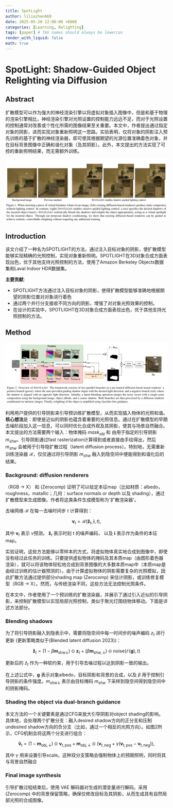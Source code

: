 ```yaml
---
title: SpotLight
author: liliazhen669
date: 2025-05-20 12:00:00 +0800
categories: [Learning, Relighting]
tags: [paper] # TAG names should always be lowercas
render_with_liquid: false
math: true
---
```


# SpotLight: Shadow-Guided Object Relighting via Diffusion


## Abstract

扩散模型可以作为强大的神经渲染引擎以将虚拟对象插入图像中，但是和基于物理的渲染引擎相比，神经渲染引擎对光照设置的控制能力远远不足，而对于光照设置的控制通常对改善或个性化所需的图像结果至关重要。本文中，作者提出通过指定对象的阴影，进而实现对象重新照明这一思路。实验表明，仅将对象的阴影注入预先训练的基于扩散的神经渲染器，即可使其根据期望的光源位置准确着色对象，并在目标背景图像中正确和谐化对象（及其阴影）。此外，本文提出的方法实现了可控的重新照明结果，而无需额外训练。

![fig-1](assets/img/spotlight/fig1.png)

## Introduction

该文介绍了一种名为SPOTLIGHT的方法，通过注入目标对象的阴影，使扩散模型能够实现精确的光照控制，实现对象重新照明。SPOTLIGHT在3D对象合成方面表现出色，优于其他支持光照控制的方法，使用了Amazon Berkeley Objects数据集和Laval Indoor HDR数据集。
 
**主要贡献**:
- SPOTLIGHT方法通过注入目标对象的阴影，使得扩散模型能够准确地根据期望的阴影位置对对象进行着色
- 通过两个并行分支接收不同方向的阴影，增强了对对象光照效果的控制。
- 在设计的实验中，SPOTLIGHT在3D对象合成方面表现出色，优于其他支持光照控制的方法。

## Method

![fig-2](assets/img/spotlight/fig2.png)

利用用户提供的引导阴影来引导预训练扩散模型，从而实现插入物体的光照和谐。**核心想法**是：即使是近似的阴影也蕴含着重要的光照信息。通过在扩散模型的早期去噪阶段加入这一信息，可以同时优化合成外观及其阴影，使其与场景自然融合。本文提出的方法需要两个输入：物体掩码 $mask_{obj}$  和 由用于指定的引导阴影 $m_{shw}$。引导阴影通过fast rasterization计算得到或者直接由手绘得出，然后 $m_{shw}$ 会被用于引导隐扩散过程（latent diffusion process）。特别地，无需重新训练渲染器 $\mathcal{R}$，仅仅通过将引导阴影 $m_{shw}$ 融入到隐空间中便能得到和谐化后的结果。

### Background: diffusion renderers

（RGB -> X） 和 (Zerocomp) 证明了可以给定本征map（比如材质：albedo，roughness，matallic；几何：surface normals or depth 以及 shading），通过扩散模型来生成图像。作者将这类条件生成模型称为'扩散渲染器'。

去噪网络 $\mathcal{R}$ 在每一去噪时间步 $t$ 计算得到：

$$
\begin{equation}
\mathbf{v}_t=\mathcal{R}(\mathbf{\tilde{z}}_t,\mathbf{i},t),
\end{equation}
$$

其中 $\mathbf{v}_t$ 表示 $v$预测， $\mathbf{\tilde{z}}_t$ 表示时刻 $t$ 的噪声编码， 以及 $\mathbf{i}$ 表示作为条件的本征map。

实验证明，这些方法能够以零样本的方式，将虚拟物体真实地合成到图像中，即使没有经过此任务的训练。只要提供虚拟物体的掩码及其本质map（由图形着色器渲染），就可以将该物体轻松地合成到背景图像的大多数本质map中（本质map是由经过训练的估计器预测的）。由于计算虚拟物体的阴影需要复杂的光照模拟，因此扩散方法通过提供部分shading map (Zerocomp) 来估计阴影，或训练修复模型（RGB -> X）。然而，与传统渲染不同，这些方法无法控制光照条件。

在本文中，作者使用了一个预训练的扩散渲染器，并展示了通过引入近似的引导阴影，来控制扩散模型以实现局部光照控制，类似于聚光灯围绕物体移动。下面是详述方法部分。

### Blending shadows

为了将引导阴影融入到隐表示中，需要将隐空间中每一时间步的噪声编码 $z_{t}$ 进行更新 (更新策略类似于(Blended latent diffusion 2023))：

$$
\begin{equation}
\mathbf{\tilde{z}}_t=(1-\beta\mathbf{m}_{\mathrm{shw} \downarrow})\odot\mathbf{z}_t+(\beta\mathbf{m}_{\mathrm{shw},\downarrow})\odot\mathrm{noise}(\mathcal{E}(\mathbf{g}),t)
\end{equation}
$$

更新后的 $\tilde{z}_{t}$ 作为一种软约束，用于引导去噪过程以达到阴影一致的输出。

在上述公式中，$\mathbf{g}$ 表示对象albedo，目标阴影和背景的合成，以及 $\beta$ 用于控制引导阴影的条件强度。$m_{shw \downarrow}$ 表示由目标掩码 $m_{shw}$ 下采样到隐空间得到隐空间中的阴影掩码。

### Shading the object via dual-branch guidance

本文方法的一个关键要素是通过CFG来放大引导阴影对object shading的影响。具体地，会处理两个扩散分支：融入desired shadow方向的正分支和压制undesired shadow方向的负分支（比如，通过一个相反的光照方向）。如图2所示，CFG机制会将这两个分支进行组合：

$$
\begin{equation}
\mathbf{\tilde{v}}_t=(1-\mathbf{m}_{\mathrm{obj},\downarrow})\odot\mathbf{v}_{t,\mathrm{pos}} +\mathbf{m}_{\mathrm{obj},\downarrow}\odot\left(\mathbf{v}_{t,\mathrm{neg}}+\gamma\left(\mathbf{v}_{t,\mathrm{pos}}-\mathbf{v}_{t,\mathrm{neg}}\right)\right),
\end{equation}
$$

其中 $\gamma$ 用来设置引导scale。这种双分支策略会强制物体上的预期照明，同时将其与背景自然融合

###  Final image synthesis

引导扩散过程结束后，使用 VAE 解码器对生成的潜变量进行解码。采用 (Zerocomp) 中的背景保留策略，确保仅修改目标及其阴影，从而生成具有自然局部光照的合成图像。
